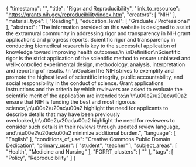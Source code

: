 {
    "timestamp": "",
    "title": "Rigor and Reproducibility",
    "link_to_resource": "https://grants.nih.gov/reproducibility/index.htm",
    "creators": [
        "NIH"
    ],
    "material_type": [
        "Reading"
    ],
    "education_level": [
        "Graduate / Professional"
    ],
    "abstract": "The information provided on this website is designed to assist the extramural community in addressing rigor and transparency in NIH grant applications and progress reports. Scientific rigor and transparency in conducting biomedical research is key to the successful application of knowledge toward improving health outcomes.\n \nDefinition\nScientific rigor is the strict application of the scientific method to ensure unbiased and well-controlled experimental design, methodology, analysis, interpretation and reporting of results. \n \nGoals\nThe NIH strives to exemplify and promote the highest level of scientific integrity, public accountability, and social responsibility in the conduct of science. Grant applications instructions and the criteria by which reviewers are asked to evaluate the scientific merit of the application are intended to:\n \n\u00e2\u20ac\u00a2 ensure that NIH is funding the best and most rigorous science,\n\u00e2\u20ac\u00a2 highlight the need for applicants to describe details that may have been previously overlooked,\n\u00e2\u20ac\u00a2 highlight the need for reviewers to consider such details in their reviews through updated review language, and\n\u00e2\u20ac\u00a2 minimize additional burden.",
    "language": [
        "English"
    ],
    "conditions_of_use": "Creative Commons Public Domain Dedication",
    "primary_user": [
        "student",
        "teacher"
    ],
    "subject_areas": [
        "Health",
        "Medicine and Nursing"
    ],
    "FORRT_clusters": [
        ""
    ],
    "tags": [
        "Policy",
        "Reproducibility"
    ]
}